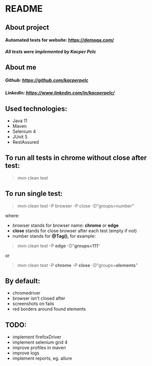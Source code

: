 # README
## About project
#### Automated tests for website: https://demoqa.com/
##### All tests were implemented by Kacper Pelc

## About me
##### Github: https://github.com/kacperpelc
##### LinkedIn: https://www.linkedin.com/in/kacperpelc/

## Used technologies:
* Java 11
* Maven
* Selenium 4
* JUnit 5
* RestAssured

## To run all tests in chrome without close after test:
> mvn clean test

## To run single test:
> mvn clean test -P browser -P close -D"groups=number"

where:
- browser stands for browser name: **chrome** or **edge**
- **close** stands for close browser after each test (empty if not)
- number stands for **@Tag()**, for example:
> mvn clean test -P **edge** -D"**groups=111**"

or

> mvn clean test -P **chrome** -P **close** -D"groups=**elements**"

## By default:
- chromedriver
- browser isn't closed after
- screenshots on fails
- red borders around found elements

## TODO:
- implement firefoxDriver
- implement selenium grid 4
- improve profiles in maven
- improve logs
- implement reports, eg. allure



